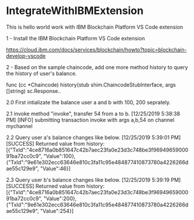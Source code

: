 # IntegrateWithIBMExtension

This is hello world work with IBM Blockchain Platform VS Code extension

1 - Install the IBM Blockchain Platform VS Code extension 

https://cloud.ibm.com/docs/services/blockchain/howto?topic=blockchain-develop-vscode


2 - Based on the sample chaincode, add one more method history to query the history of user's balance.

func (cc *Chaincode) history(stub shim.ChaincodeStubInterface, args []string) sc.Response..

2.0 First intializate the balance user a and b with 100, 200 seprately.

2.1 invoke method "invoke", transfer 54 from a to b.
[12/25/2019 5:38:38 PM] [INFO] submitting transaction invoke with args a,b,54 on channel mychannel

2.2 Query user a's balance changes like below.
[12/25/2019 5:39:01 PM] [SUCCESS] Returned value from history: [{"TxId":"4ce8716a0b851647c42b7aec23fa0e23d3c748be3f9694965900091ba72cc0c9", "Value":100},{"TxId":"9e61e302ecc63646e810c3fa11c95e484877410873780a4226266dae55c129e9", "Value":46}]

2.3 Query user b's balance changes like below.
[12/25/2019 5:39:19 PM] [SUCCESS] Returned value from history: [{"TxId":"4ce8716a0b851647c42b7aec23fa0e23d3c748be3f9694965900091ba72cc0c9", "Value":200},{"TxId":"9e61e302ecc63646e810c3fa11c95e484877410873780a4226266dae55c129e9", "Value":254}]


